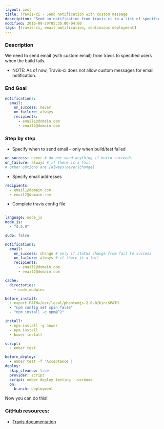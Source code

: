 ```yaml
---
layout: post
title: Travis-ci - Send notification with custom message
description: "Send an notification from travis-ci to a list of specified email-addresses with customized message"
modified: 2016-09-29T05:35:00-04:00
tags: [travis-ci, email notification, continuous deployment]
---
```


### Description
We need to send email (with custom email) from travis to specified users when the build fails.

* NOTE: As of now, Travis-ci does not allow custom messages for email notification.

### End Goal

```yml
notifications:
  email:
    on_success: never
    on_failure: always
    recipients:
      - email1@domain.com
      - email2@domain.com
```

### Step by step

* Specify when to send email - only when build/test failed

```yml
on_success: never # do not send anything if build succeeds
on_failure: always # if there is a fail
# other options are [always|never|change]
```
* Specify email addresses

```yml
recipients:
  - email1@domain.com
  - email2@domain.com
```

* Complete travis config file

```yml
---
language: node_js
node_js:
  - "4.5.0"

sudo: false

notifications:
  email:
    on_success: change # only if status change from fail to success
    on_failure: always # if there is a fail
    recipients:
      - email1@domain.com
      - email2@domain.com

cache:
  directories:
    - node_modules

before_install:
  - export PATH=/usr/local/phantomjs-2.0.0/bin:$PATH
  - "npm config set spin false"
  - "npm install -g npm@^2"

install:
  - npm install -g bower
  - npm install
  - bower install

script:
  - ember test

before_deploy:
  - ember test -f 'Acceptance |'
deploy:
  skip_cleanup: true
  provider: script
  script: ember deploy testing --verbose
  on:
    branch: deployment
```

Now you can do this!

### GitHub resources:
* [Travis documentation](https://docs.travis-ci.com/user/notifications#Email-notifications)
